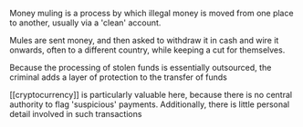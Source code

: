 Money muling is a process by which illegal money is moved from one place to another, usually via a 'clean' account.

Mules are sent money, and then asked to withdraw it in cash and wire it onwards, often to a different country, while keeping a cut for themselves.

Because the processing of stolen funds is essentially outsourced, the criminal adds a layer of protection to the transfer of funds

[[cryptocurrency]] is particularly valuable here, because there is no central authority to flag 'suspicious' payments. Additionally, there is little personal detail involved in such transactions
